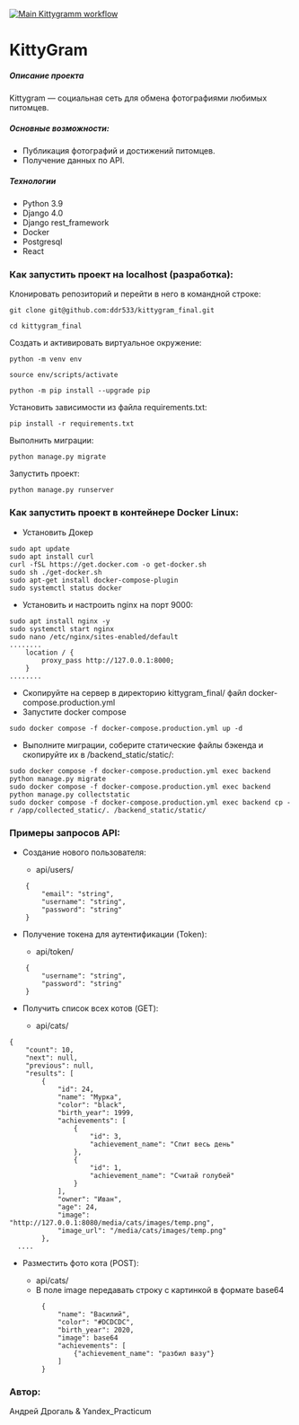 [![Main Kittygramm workflow](https://github.com/ddr533/kittygram_final/actions/workflows/main.yaml/badge.svg?branch=main)](https://github.com/ddr533/kittygram_final/actions/workflows/main.yaml)

# KittyGram  
##### Описание проекта 
Kittygram — социальная сеть для обмена фотографиями любимых питомцев.
##### Основные возможности:
* Публикация фотографий и достижений питомцев.
* Получение данных по API.

##### Технологии 
  
 - Python 3.9   
 - Django 4.0
 - Django rest_framework
 - Docker
 - Postgresql
 - React
  
### Как запустить проект на localhost (разработка):

Клонировать репозиторий и перейти в него в командной строке:

```
git clone git@github.com:ddr533/kittygram_final.git
```

```
cd kittygram_final
```

Cоздать и активировать виртуальное окружение:

```
python -m venv env
```
```
source env/scripts/activate
```
```
python -m pip install --upgrade pip
```

Установить зависимости из файла requirements.txt:

```
pip install -r requirements.txt
```

Выполнить миграции:

```
python manage.py migrate
```

Запустить проект:

```
python manage.py runserver
```

### Как запустить проект в контейнере Docker Linux:
* Установить Докер
```
sudo apt update
sudo apt install curl
curl -fSL https://get.docker.com -o get-docker.sh
sudo sh ./get-docker.sh
sudo apt-get install docker-compose-plugin
sudo systemctl status docker
```
* Установить и настроить nginx на порт 9000:
```
sudo apt install nginx -y
sudo systemctl start nginx
sudo nano /etc/nginx/sites-enabled/default
........
    location / {
        proxy_pass http://127.0.0.1:8000;
    }
........

```

* Скопируйте на сервер в директорию kittygram_final/ файл docker-compose.production.yml
* Запустите docker compose
```
sudo docker compose -f docker-compose.production.yml up -d
```
* Выполните миграции, соберите статические файлы бэкенда и скопируйте их в /backend_static/static/:
```
sudo docker compose -f docker-compose.production.yml exec backend python manage.py migrate
sudo docker compose -f docker-compose.production.yml exec backend python manage.py collectstatic
sudo docker compose -f docker-compose.production.yml exec backend cp -r /app/collected_static/. /backend_static/static/
```


### Примеры запросов API:
* Создание нового пользователя:
  
  - api/users/
```
    {
        "email": "string",
        "username": "string",
        "password": "string"
    }

``` 
* Получение токена для аутентификации (Token): 

  - api/token/
```
    {
        "username": "string",
        "password": "string"
    }

``` 
* Получить список всех котов (GET): 

  - api/сats/

```
{
    "count": 10,
    "next": null,
    "previous": null,
    "results": [
        {
            "id": 24,
            "name": "Мурка",
            "color": "black",
            "birth_year": 1999,
            "achievements": [
                {
                    "id": 3,
                    "achievement_name": "Спит весь день"
                },
                {
                    "id": 1,
                    "achievement_name": "Считай голубей"
                }
            ],
            "owner": "Иван",
            "age": 24,
            "image": "http://127.0.0.1:8080/media/cats/images/temp.png",
            "image_url": "/media/cats/images/temp.png"
        },
  ....

```
* Разместить фото кота (POST): 

  - api/cats/
  - В поле image передавать строку с картинкой в формате base64 

```
        {
            "name": "Василий",
            "color": "#DCDCDC",
            "birth_year": 2020,
            "image": base64
            "achievements": [
                {"achievement_name": "разбил вазу"}
            ]
        }   

```

### Автор:
Андрей Дрогаль & Yandex_Practicum

